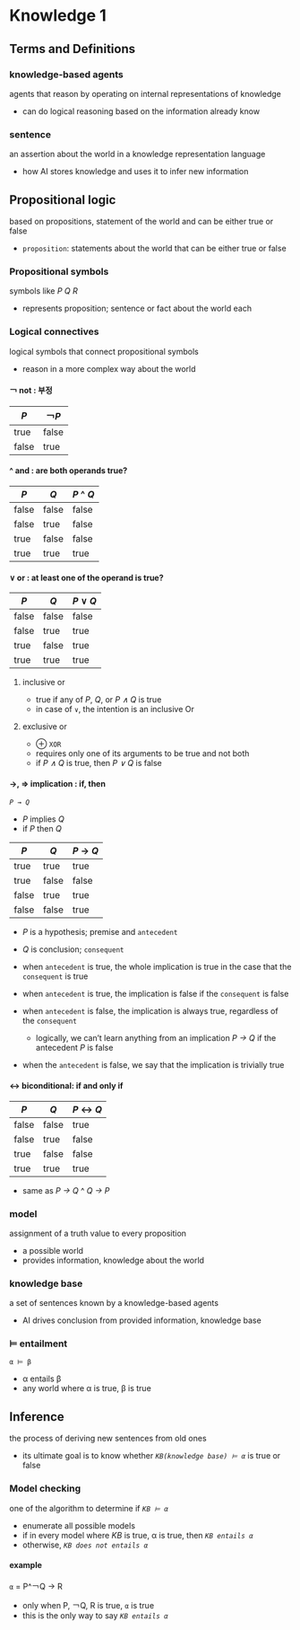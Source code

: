 # Knowledge 1

## Terms and Definitions

### knowledge-based agents

agents that reason by operating on internal representations of knowledge

- can do logical reasoning based on the information already know

### sentence

an assertion about the world in a knowledge representation language

- how AI stores knowledge and uses it to infer new information

## Propositional logic

based on propositions, statement of the world and can be either true or false

- `proposition`: statements about the world that can be either true or false

### Propositional symbols

symbols like *P* *Q* *R* 

- represents proposition; sentence or fact about the world each

### Logical connectives

logical symbols that connect propositional symbols 

- reason in a more complex way about the world

#### ￢ not : 부정

| *P*   | ￢*P*  |
|-------|-------|
| true  | false |
| false | true  |

#### ^ and : are both operands true?

| *P*   | *Q*   | *P* ^ *Q* |
|-------|-------|-----------|
| false | false | false     |
| false | true  | false     |
| true  | false | false     |
| true  | true  | true      |

#### ∨ or : at least one of the operand is true?

| *P*   | *Q*   | *P* ∨ *Q* |
|-------|-------|-----------|
| false | false | false     |
| false | true  | true      |
| true  | false | true      |
| true  | true  | true      |

1. inclusive or
    - true if any of *P*, *Q*, or *P ∧ Q* is true
    - in case of `∨`, the intention is an inclusive Or

2. exclusive or
    - ⊕ `XOR`
    - requires only one of its arguments to be true and not both
    - if *P ∧ Q* is true, then *P ∨ Q* is false

#### →, ⇒ implication : if, then

*`P → Q`*

- *P* implies *Q*
- if *P* then *Q*

| *P*   | *Q*   | *P* → *Q* |
|-------|-------|-----------|
| true  | true  | true      |
| true  | false | false     |
| false | true  | true      |
| false | false | true      |

- *P* is a hypothesis; premise and `antecedent`
- *Q* is conclusion; `consequent`

- when `antecedent` is true, the whole implication is true in the case that the `consequent` is true
- when `antecedent` is true, the implication is false if the `consequent` is false
- when `antecedent` is false, the implication is always true, regardless of the `consequent`
  - logically, we can’t learn anything from an implication *P → Q* if the antecedent *P* is false
- when the `antecedent` is false, we say that the implication is trivially true

#### ↔ biconditional: if and only if

| *P*   | *Q*   | *P* ↔ *Q* |
|-------|-------|-----------|
| false | false | true      |
| false | true  | false     |
| true  | false | false     |
| true  | true  | true      |

- same as *P → Q* ^ *Q → P*

### model

assignment of a truth value to every proposition

- a possible world
- provides information, knowledge about the world

### knowledge base

a set of sentences known by a knowledge-based agents

- AI drives conclusion from provided information, knowledge base

### ⊨ entailment

`α ⊨ β`

- α entails β
- any world where α is true, β is true

## Inference
the process of deriving new sentences from old ones

- its ultimate goal is to know whether *`KB(knowledge base) ⊨ α`* is true or false

### Model checking

one of the algorithm to determine if  *`KB ⊨ α`*

- enumerate all possible models
- if in every model where *KB* is true, α is true, then *`KB entails α`*
- otherwise, *`KB does not entails α`*

#### example

`α` = P^￢Q -> R

- only when P, ￢Q, R is true, `α` is true
- this is the only way to say *`KB entails α`*

